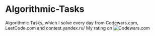 # Algorithmic-Tasks
Algorithmic Tasks, which I solve every day from Codewars.com, LeetCode.com and contest.yandex.ru/
My rating on ![Codewars.com](https://www.codewars.com/users/valliv2007/badges/large)
